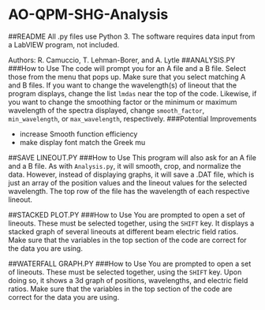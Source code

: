 # AO-QPM-SHG-Analysis

##README
All .py files use Python 3. The software requires data input from a LabVIEW program, not included.

Authors: R. Camuccio, T. Lehman-Borer, and A. Lytle
##ANALYSIS.PY
###How to Use
The code will prompt you for an A file and a B file. Select those from the menu that pops up. Make sure that you select matching A and B files. If you want to change the wavelength(s) of lineout that the program displays, change the list `lmdas` near the top of the code. Likewise, if you want to change the smoothing factor or the minimum or maximum wavelength of the spectra displayed, change `smooth_factor`, `min_wavelength`, or `max_wavelength`, respectively.
###Potential Improvements
- increase Smooth function efficiency
- make display font match the Greek mu

##SAVE LINEOUT.PY
###How to Use
This program will also ask for an A file and a B file. As with `Analysis.py`, it will smooth, crop, and normalize the data. However, instead of displaying graphs, it will save a .DAT file, which is just an array of the position values and the lineout values for the selected wavelength. The top row of the file has the wavelength of each respective lineout.

##STACKED PLOT.PY
###How to Use
You are prompted to open a set of lineouts. These must be selected together, using the `SHIFT` key. It displays a stacked graph of several lineouts at different beam electric field ratios. Make sure that the variables in the top section of the code are correct for the data you are using.

##WATERFALL GRAPH.PY
###How to Use
You are prompted to open a set of lineouts. These must be selected together, using the `SHIFT` key. Upon doing so, it shows a 3d graph of positions, wavelengths, and electric field ratios. Make sure that the variables in the top section of the code are correct for the data you are using.

